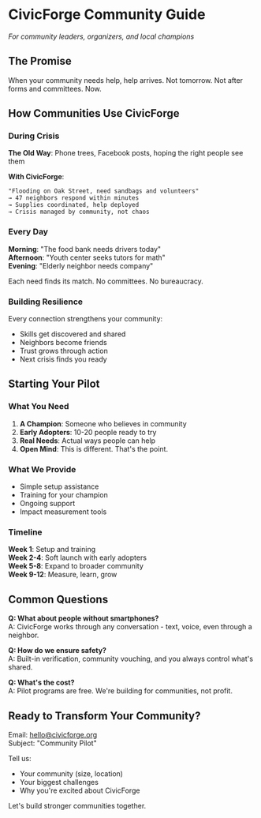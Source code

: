 # CivicForge Community Guide

*For community leaders, organizers, and local champions*

## The Promise

When your community needs help, help arrives. Not tomorrow. Not after forms and committees. Now.

## How Communities Use CivicForge

### During Crisis

**The Old Way**: Phone trees, Facebook posts, hoping the right people see them

**With CivicForge**: 
```
"Flooding on Oak Street, need sandbags and volunteers"
→ 47 neighbors respond within minutes
→ Supplies coordinated, help deployed
→ Crisis managed by community, not chaos
```

### Every Day

**Morning**: "The food bank needs drivers today"  
**Afternoon**: "Youth center seeks tutors for math"  
**Evening**: "Elderly neighbor needs company"

Each need finds its match. No committees. No bureaucracy.

### Building Resilience

Every connection strengthens your community:
- Skills get discovered and shared
- Neighbors become friends
- Trust grows through action
- Next crisis finds you ready

## Starting Your Pilot

### What You Need

1. **A Champion**: Someone who believes in community
2. **Early Adopters**: 10-20 people ready to try
3. **Real Needs**: Actual ways people can help
4. **Open Mind**: This is different. That's the point.

### What We Provide

- Simple setup assistance
- Training for your champion
- Ongoing support
- Impact measurement tools

### Timeline

**Week 1**: Setup and training  
**Week 2-4**: Soft launch with early adopters  
**Week 5-8**: Expand to broader community  
**Week 9-12**: Measure, learn, grow

## Common Questions

**Q: What about people without smartphones?**  
A: CivicForge works through any conversation - text, voice, even through a neighbor.

**Q: How do we ensure safety?**  
A: Built-in verification, community vouching, and you always control what's shared.

**Q: What's the cost?**  
A: Pilot programs are free. We're building for communities, not profit.

## Ready to Transform Your Community?

Email: hello@civicforge.org  
Subject: "Community Pilot"

Tell us:
- Your community (size, location)
- Your biggest challenges
- Why you're excited about CivicForge

Let's build stronger communities together.

